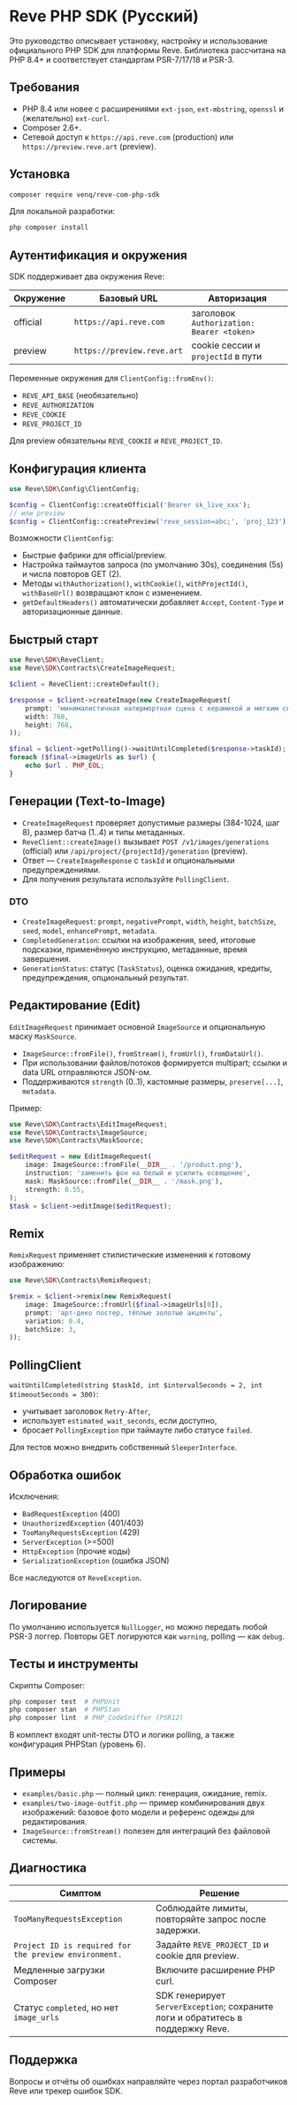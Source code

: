 # Reve PHP SDK (Русский)

Это руководство описывает установку, настройку и использование официального PHP SDK для платформы Reve. Библиотека рассчитана на PHP 8.4+ и соответствует стандартам PSR-7/17/18 и PSR-3.

## Требования

- PHP 8.4 или новее с расширениями `ext-json`, `ext-mbstring`, `openssl` и (желательно) `ext-curl`.
- Composer 2.6+.
- Сетевой доступ к `https://api.reve.com` (production) или `https://preview.reve.art` (preview).

## Установка

```bash
composer require venq/reve-com-php-sdk
```

Для локальной разработки:

```bash
php composer install
```

## Аутентификация и окружения

SDK поддерживает два окружения Reve:

| Окружение | Базовый URL | Авторизация |
|-----------|-------------|-------------|
| official  | `https://api.reve.com` | заголовок `Authorization: Bearer <token>` |
| preview   | `https://preview.reve.art` | cookie сессии и `projectId` в пути |

Переменные окружения для `ClientConfig::fromEnv()`:

- `REVE_API_BASE` (необязательно)
- `REVE_AUTHORIZATION`
- `REVE_COOKIE`
- `REVE_PROJECT_ID`

Для preview обязательны `REVE_COOKIE` и `REVE_PROJECT_ID`.

## Конфигурация клиента

```php
use Reve\SDK\Config\ClientConfig;

$config = ClientConfig::createOfficial('Bearer sk_live_xxx');
// или preview
$config = ClientConfig::createPreview('reve_session=abc;', 'proj_123');
```

Возможности `ClientConfig`:

- Быстрые фабрики для official/preview.
- Настройка таймаутов запроса (по умолчанию 30s), соединения (5s) и числа повторов GET (2).
- Методы `withAuthorization()`, `withCookie()`, `withProjectId()`, `withBaseUrl()` возвращают клон с изменением.
- `getDefaultHeaders()` автоматически добавляет `Accept`, `Content-Type` и авторизационные данные.

## Быстрый старт

```php
use Reve\SDK\ReveClient;
use Reve\SDK\Contracts\CreateImageRequest;

$client = ReveClient::createDefault();

$response = $client->createImage(new CreateImageRequest(
    prompt: 'минималистичная натюрмортная сцена с керамикой и мягким светом',
    width: 768,
    height: 768,
));

$final = $client->getPolling()->waitUntilCompleted($response->taskId);
foreach ($final->imageUrls as $url) {
    echo $url . PHP_EOL;
}
```

## Генерации (Text-to-Image)

- `CreateImageRequest` проверяет допустимые размеры (384-1024, шаг 8), размер батча (1..4) и типы метаданных.
- `ReveClient::createImage()` вызывает `POST /v1/images/generations` (official) или `/api/project/{projectId}/generation` (preview).
- Ответ — `CreateImageResponse` с `taskId` и опциональными предупреждениями.
- Для получения результата используйте `PollingClient`.

### DTO

- `CreateImageRequest`: `prompt`, `negativePrompt`, `width`, `height`, `batchSize`, `seed`, `model`, `enhancePrompt`, `metadata`.
- `CompletedGeneration`: ссылки на изображения, seed, итоговые подсказки, применённую инструкцию, метаданные, время завершения.
- `GenerationStatus`: статус (`TaskStatus`), оценка ожидания, кредиты, предупреждения, опциональный результат.

## Редактирование (Edit)

`EditImageRequest` принимает основной `ImageSource` и опциональную маску `MaskSource`.

- `ImageSource::fromFile()`, `fromStream()`, `fromUrl()`, `fromDataUrl()`.
- При использовании файлов/потоков формируется multipart; ссылки и data URL отправляются JSON-ом.
- Поддерживаются `strength` (0..1), кастомные размеры, `preserve[...]`, `metadata`.

Пример:

```php
use Reve\SDK\Contracts\EditImageRequest;
use Reve\SDK\Contracts\ImageSource;
use Reve\SDK\Contracts\MaskSource;

$editRequest = new EditImageRequest(
    image: ImageSource::fromFile(__DIR__ . '/product.png'),
    instruction: 'заменить фон на белый и усилить освещение',
    mask: MaskSource::fromFile(__DIR__ . '/mask.png'),
    strength: 0.55,
);
$task = $client->editImage($editRequest);
```

## Remix

`RemixRequest` применяет стилистические изменения к готовому изображению:

```php
use Reve\SDK\Contracts\RemixRequest;

$remix = $client->remix(new RemixRequest(
    image: ImageSource::fromUrl($final->imageUrls[0]),
    prompt: 'арт-деко постер, тёплые золотые акценты',
    variation: 0.4,
    batchSize: 3,
));
```

## PollingClient

`waitUntilCompleted(string $taskId, int $intervalSeconds = 2, int $timeoutSeconds = 300)`:

- учитывает заголовок `Retry-After`,
- использует `estimated_wait_seconds`, если доступно,
- бросает `PollingException` при таймауте либо статусе `failed`.

Для тестов можно внедрить собственный `SleeperInterface`.

## Обработка ошибок

Исключения:

- `BadRequestException` (400)
- `UnauthorizedException` (401/403)
- `TooManyRequestsException` (429)
- `ServerException` (>=500)
- `HttpException` (прочие коды)
- `SerializationException` (ошибка JSON)

Все наследуются от `ReveException`.

## Логирование

По умолчанию используется `NullLogger`, но можно передать любой PSR-3 логгер. Повторы GET логируются как `warning`, polling — как `debug`.

## Тесты и инструменты

Скрипты Composer:

```bash
php composer test  # PHPUnit
php composer stan  # PHPStan
php composer lint  # PHP_CodeSniffer (PSR12)
```

В комплект входят unit-тесты DTO и логики polling, а также конфигурация PHPStan (уровень 6).

## Примеры

- `examples/basic.php` — полный цикл: генерация, ожидание, remix.
- `examples/two-image-outfit.php` — пример комбинирования двух изображений: базовое фото модели и референс одежды для редактирования.
- `ImageSource::fromStream()` полезен для интеграций без файловой системы.

## Диагностика

| Симптом | Решение |
|---------|---------|
| `TooManyRequestsException` | Соблюдайте лимиты, повторяйте запрос после задержки. |
| `Project ID is required for the preview environment.` | Задайте `REVE_PROJECT_ID` и cookie для preview. |
| Медленные загрузки Composer | Включите расширение PHP curl. |
| Статус `completed`, но нет `image_urls` | SDK генерирует `ServerException`; сохраните логи и обратитесь в поддержку Reve. |

## Поддержка

Вопросы и отчёты об ошибках направляйте через портал разработчиков Reve или трекер ошибок SDK.
